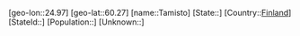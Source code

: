 ﻿---
location: [60.27,24.97]
type: City
tags:
- geo/City


SpocWebEntityId: 34745
isDeleted: false
confidential: public

---
[geo-lon::24.97]
[geo-lat::60.27]
[name::Tamisto]
[State::]
[Country::[Finland](geo/Continent/Europe/Finland.md)]
[StateId::]
[Population::]
[Unknown::]

